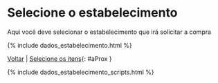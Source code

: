 # Selecione o estabelecimento

Aqui você deve selecionar o estabelecimento que irá solicitar a compra

{% include dados_estabelecimento.html %}

[Voltar](../contato/index.md) | [Selecione os itens](../itens/index.md){: #aProx }

{% include dados_estabelecimento_scripts.html %}
